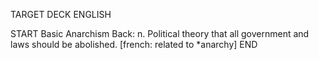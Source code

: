 TARGET DECK
ENGLISH

START
Basic
Anarchism
Back: n. Political theory that all government and laws should be abolished. [french: related to *anarchy]
END
